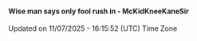 #### Wise man says only fool rush in - McKidKneeKaneSir
Updated on 11/07/2025 - 16:15:52 (UTC) Time Zone

